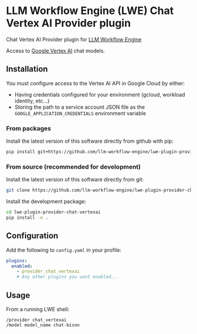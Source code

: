 # LLM Workflow Engine (LWE) Chat Vertex AI Provider plugin

Chat Vertex AI Provider plugin for [LLM Workflow Engine](https://github.com/llm-workflow-engine/llm-workflow-engine)

Access to [Google Vertex AI](https://cloud.google.com/vertex-ai/docs/generative-ai/learn/models) chat models.

## Installation

You must configure access to the Vertex AI API in Google Cloud by either:

* Having credentials configured for your environment (gcloud, workload identity, etc...)
* Storing the path to a service account JSON file as the `GOOGLE_APPLICATION_CREDENTIALS` environment variable

### From packages

Install the latest version of this software directly from github with pip:

```bash
pip install git+https://github.com/llm-workflow-engine/lwe-plugin-provider-chat-vertexai
```

### From source (recommended for development)

Install the latest version of this software directly from git:

```bash
git clone https://github.com/llm-workflow-engine/lwe-plugin-provider-chat-vertexai.git
```

Install the development package:

```bash
cd lwe-plugin-provider-chat-vertexai
pip install -e .
```

## Configuration

Add the following to `config.yaml` in your profile:

```yaml
plugins:
  enabled:
    - provider_chat_vertexai
    # Any other plugins you want enabled...
```

## Usage

From a running LWE shell:

```
/provider chat_vertexai
/model model_name chat-bison
```
